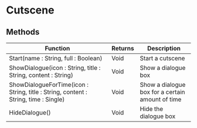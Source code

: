 # Cutscene
## Methods
|Function|Returns|Description|
|---|---|---|
|Start(name : String, full : Boolean)|Void|Start a cutscene|
|ShowDialogue(icon : String, title : String, content : String)|Void|Show a dialogue box|
|ShowDialogueForTime(icon : String, title : String, content : String, time : Single)|Void|Show a dialogue box for a certain amount of time|
|HideDialogue()|Void|Hide the dialogue box|
